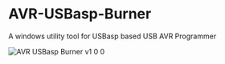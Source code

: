 # AVR-USBasp-Burner
A windows utility tool for USBasp based USB AVR Programmer

![AVR USBasp Burner v1 0 0](https://user-images.githubusercontent.com/51051655/79279051-f5c65500-7ece-11ea-8813-59d5f4c9b804.png)
